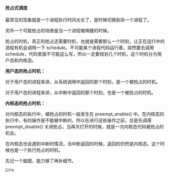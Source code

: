 #### 抢占式调度

最常见的现象就是一个进程执行时间太长了，是时候切换到另一个进程了。

另外一个可能抢占的场景是当一个进程被唤醒的时候。

抢占的时机，真正的抢占还需要时机，也就是需要那么一个时刻，让正在运行中的进程有机会调用一下 schedule。不可能某个进程代码运行着，突然要去调用 schedule，代码里面不可能这么写，所以一定要规划几个时机，这个时机分为用户态和内核态。

**用户态的抢占时机：**

对于用户态的进程来讲，从系统调用中返回的那个时刻，是一个被抢占的时机。

对于用户态的进程来讲，从中断中返回的那个时刻，也是一个被抢占的时机。

**内核态的抢占时机：**

对内核态的执行中，被抢占的时机一般发生在 preempt_enable() 中。在内核态的执行中，有的操作是不能被中断的，所以在进行这些操作之前，总是先调用 preempt_disable() 关闭抢占，当再次打开的时候，就是一次内核态代码被抢占的机会。

在内核态也会遇到中断的情况，当中断返回的时候，返回的仍然是内核态。这个时候也是一个执行抢占的时机。



先记一个脑图，能力够了再补细节。

<img src="https://liuyang-picbed.oss-cn-shanghai.aliyuncs.com/img/93588d71abd7f007397979f0ba7def7f.png" alt="img" style="zoom:67%;" />